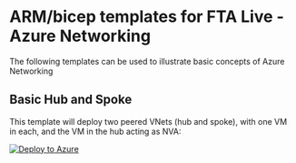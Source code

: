 # ARM/bicep templates for FTA Live - Azure Networking

The following templates can be used to illustrate basic concepts of Azure Networking

## Basic Hub and Spoke

This template will deploy two peered VNets (hub and spoke), with one VM in each, and the VM in the hub acting as NVA:

[![Deploy to Azure](https://aka.ms/deploytoazurebutton)](https://portal.azure.com/#create/Microsoft.Template/uri/https%3A%2F%2Fraw.githubusercontent.com%2FAzure%2FFTALive-Sessions%main%2Fcontent%2Fnetworking%2Fnetworking-overview%2Farm%2Fhubandspoke_simple.json)
